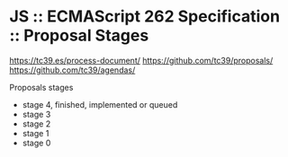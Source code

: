 # JS :: ECMAScript 262 Specification :: Proposal Stages

https://tc39.es/process-document/
https://github.com/tc39/proposals/
https://github.com/tc39/agendas/

Proposals stages
- stage 4, finished, implemented or queued
- stage 3
- stage 2
- stage 1
- stage 0
